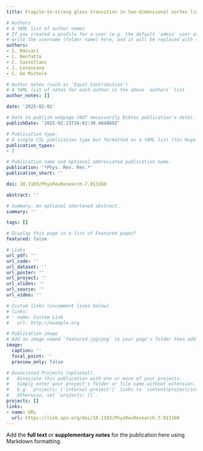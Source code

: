 ```yaml
---
title: Fragile-to-strong glass transition in two-dimensional vortex liquids

# Authors
# A YAML list of author names
# If you created a profile for a user (e.g. the default `admin` user at `content/authors/admin/`), 
# write the username (folder name) here, and it will be replaced with their full name and linked to their profile.
authors:
- I. Maccari
- L. Benfatto
- C. Castellani
- J. Lorenzana
- C. De Michele

# Author notes (such as 'Equal Contribution')
# A YAML list of notes for each author in the above `authors` list
author_notes: []

date: '2025-02-01'

# Date to publish webpage (NOT necessarily Bibtex publication's date).
publishDate: '2025-02-13T16:02:39.404860Z'

# Publication type.
# A single CSL publication type but formatted as a YAML list (for Hugo requirements).
publication_types:
- 2

# Publication name and optional abbreviated publication name.
publication: '*Phys. Rev. Res.*'
publication_short: ''

doi: 10.1103/PhysRevResearch.7.013160

abstract: ''

# Summary. An optional shortened abstract.
summary: ''

tags: []

# Display this page in a list of Featured pages?
featured: false

# Links
url_pdf: ''
url_code: ''
url_dataset: ''
url_poster: ''
url_project: ''
url_slides: ''
url_source: ''
url_video: ''

# Custom links (uncomment lines below)
# links:
# - name: Custom Link
#   url: http://example.org

# Publication image
# Add an image named `featured.jpg/png` to your page's folder then add a caption below.
image:
  caption: ''
  focal_point: ''
  preview_only: false

# Associated Projects (optional).
#   Associate this publication with one or more of your projects.
#   Simply enter your project's folder or file name without extension.
#   E.g. `projects: ['internal-project']` links to `content/project/internal-project/index.md`.
#   Otherwise, set `projects: []`.
projects: []
links:
- name: URL
  url: https://link.aps.org/doi/10.1103/PhysRevResearch.7.013160
---
```


Add the **full text** or **supplementary notes** for the publication here using Markdown formatting.
